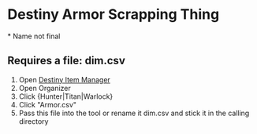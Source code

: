 # Destiny Armor Scrapping Thing
\* Name not final

## Requires a file: dim.csv
1. Open [Destiny Item Manager](https://app.destinyitemmanager.com/)
2. Open Organizer
3. Click {Hunter|Titan|Warlock}
4. Click "Armor.csv"
5. Pass this file into the tool or rename it dim.csv and stick it in the calling directory